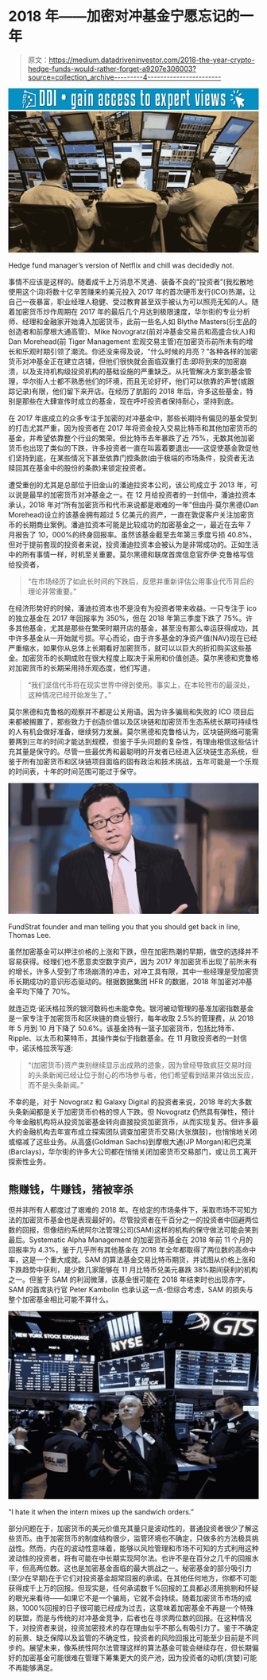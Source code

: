 # 2018 年——加密对冲基金宁愿忘记的一年

> 原文：<https://medium.datadriveninvestor.com/2018-the-year-crypto-hedge-funds-would-rather-forget-a9207e306003?source=collection_archive---------4----------------------->

[![](img/44af4150e2365951b40fb6a13323bf49.png)](http://www.track.datadriveninvestor.com/1B9E)![](img/5fa537ce0e54200c73c229b00eb5fcc7.png)

Hedge fund manager’s version of Netflix and chill was decidedly not.

事情不应该是这样的。随着成千上万消息不灵通、装备不良的“投资者”(我松散地使用这个词)将数十亿辛苦赚来的美元投入 2017 年的首次硬币发行(ICO)热潮，让自己一夜暴富，职业经理人稳健、受过教育甚至双手被认为可以照亮无知的人。随着加密货币炒作周期在 2017 年的最后几个月达到极限速度，华尔街的专业分析师、经理和金融家开始涌入加密货币，此前一些名人如 Blythe Masters(衍生品的创造者和前摩根大通高管)、Mike Novogratz(前对冲基金交易员和高盛合伙人)和 Dan Morehead(前 Tiger Management 宏观交易主管)在加密货币前所未有的增长和乐观时期引领了潮流。你还没来得及说，“什么时候的月亮？”各种各样的加密货币对冲基金正在建立店铺，但他们很快就会面临双重打击:即将到来的加密崩溃，以及支持机构级投资机构的基础设施的严重缺乏。从托管解决方案到基金管理，华尔街人士都不熟悉他们的环境，而且无论好坏，他们可以依靠的声誉(或跟踪记录)有限，他们留下来开店。在经历了肮脏的 2018 年后，许多这些基金，特别是那些在大肆宣传时成立的基金，现在呼吁投资者保持耐心，坚持到底。

在 2017 年底成立的众多专注于加密的对冲基金中，那些长期持有偏见的基金受到的打击尤其严重，因为投资者在 2017 年将资金投入交易比特币和其他加密货币的基金，并希望依靠整个行业的繁荣。但比特币去年暴跌了近 75%，无数其他加密货币也出现了类似的下跌，许多投资者一直在叫嚣着要退出——这促使基金敦促他们坚持到底，在某些情况下甚至依靠门控条款(由于极端的市场条件，投资者无法赎回其在基金中的股份的条款)来锁定投资者。

遭受重创的尤其是总部位于旧金山的潘迪拉资本公司，该公司成立于 2013 年，可以说是最早的加密货币对冲基金之一。在 12 月给投资者的一封信中，潘迪拉资本承认，2018 年对“所有加密货币和代币来说都是艰难的一年”但由丹·莫尔黑德(Dan Morehead)设立的该基金拥有超过 5 亿美元的资产，一直在敦促客户关注加密货币的长期商业案例。潘迪拉资本可能是比较成功的加密基金之一，最近在去年 7 月报告了 10，000%的终身回报率。虽然该基金截至去年第三季度亏损 40.8%，但对于提前套现的投资者来说，投资潘迪拉资本会被认为是非常成功的。正如生活中的所有事情一样，时机至关重要。莫尔黑德和联席首席信息官乔伊·克鲁格写信给投资者，

> “在市场经历了如此长时间的下跌后，反思并重新评估公用事业代币背后的理论非常重要。”

在经济形势好的时候，潘迪拉资本也不是没有为投资者带来收益。一只专注于 ico 的独立基金在 2017 年回报率为 350%，但在 2018 年第三季度下跌了 75%。许多其他基金，尤其是那些在繁荣时期开店的基金，甚至没有那么幸运获得成功，其中许多基金从一开始就亏损。平心而论，由于许多基金的净资产值(NAV)现在已经严重缩水，如果你从总体上长期看好加密货币，就可以以巨大的折扣购买这些基金。加密货币的长期成败在很大程度上取决于采用和价值创造。莫尔黑德和克鲁格对加密货币的长期采用持乐观态度，他们写道，

> “我们坚信代币将在现实世界中得到使用。事实上，在本轮熊市的最深处，这种情况已经开始发生了。”

莫尔黑德和克鲁格的观察并不都是公关用语。因为许多骗局和失败的 ICO 项目后来都被搁置了，那些致力于创造价值以及区块链和加密货币生态系统长期可持续性的人有机会做好准备，继续努力发展。莫尔黑德和克鲁格认为，区块链网络可能需要两到三年的时间才能达到规模，但鉴于手头问题的复杂性，有理由相信这些估计充其量是保守的。尽管一些最优秀和最聪明的开发者已经进入区块链生态系统，但鉴于所有加密货币和区块链项目面临的固有政治和技术挑战，五年可能是一个乐观的时间表，十年的时间范围可能过于保守。

![](img/a69cf163a4ccbf406f5deb0063db37e4.png)

FundStrat founder and man telling you that you should get back in line, Thomas Lee.

虽然加密基金可以押注价格的上涨和下跌，但在加密热潮的早期，做空的选择并不容易获得。经理们也不愿意卖空数字资产，因为 2017 年加密货币出现了前所未有的增长，许多人受到了市场崩溃的冲击，对冲工具有限，其中一些经理是受加密货币长期成功的意识形态驱动的。根据数据集团 HFR 的数据，2018 年加密对冲基金平均下降了 70%。

就连迈克·诺沃格拉茨的银河数码也未能幸免。银河被动管理的基准加密指数基金是一家专注于加密货币和区块链的商业银行，每年收取 2.5%的管理费，从 2018 年 5 月到 10 月下降了 50.6%。该基金持有一篮子加密货币，包括比特币、Ripple、以太币和莱特币，其操作类似于指数基金。在 11 月致投资者的一封信中，诺沃格拉茨写道:

> “(加密货币)资产类别继续显示出成熟的迹象，因为曾经导致疯狂交易时段的头条新闻已经让位于耐心的市场参与者，他们希望看到结果并做出反应，而不是头条新闻。”

不幸的是，对于 Novogratz 和 Galaxy Digital 的投资者来说，2018 年的大多数头条新闻都是关于加密货币价格的惊人下跌。但 Novogratz 仍然具有弹性，预计今年金融机构将从投资加密基金转向直接投资加密货币，从而实现复苏。但许多最大的金融机构去年宣布成立探索团队调查加密货币交易(大张旗鼓)，也悄悄地关闭或缩减了这些业务。从高盛(Goldman Sachs)到摩根大通(JP Morgan)和巴克莱(Barclays)，华尔街的许多大公司都在悄悄关闭加密货币交易部门，或让员工离开探索性业务。

## 熊赚钱，牛赚钱，猪被宰杀

但并非所有人都度过了艰难的 2018 年。在给定的市场条件下，采取市场不可知方法的加密货币基金也是表现最好的。尽管投资者在千百分之一的投资者中回避两位数的回报，但像纽约系统阿尔法管理公司(SAM)这样的机构的保守做法可能会笑到最后。Systematic Alpha Management 的加密货币基金在 2018 年前 11 个月的回报率为 4.3%，鉴于几乎所有其他基金在 2018 年全年都取得了两位数的高命中率，这是一个重大成就。SAM 的算法基金交易比特币期货，并试图从价格上涨和下跌趋势中获利，是少数几家能够在 11 月比特币兑美元暴跌 38%期间获利的机构之一。但鉴于 SAM 的利润微薄，该基金很可能在 2018 年结束时也出现赤字，SAM 的首席执行官 Peter Kambolin 也承认这一点-但综合考虑，SAM 的损失与整个加密基金相比可能不算什么。

![](img/b57138ee7686ca9637822f1d657dced9.png)

“I hate it when the intern mixes up the sandwich orders.”

部分问题在于，加密货币的美元价值充其量只是波动性的，普通投资者很少了解这些货币。由于加密货币的制度结构很少，监管环境也不确定，只做多的方法极具挑战性。然而，内在的波动性意味着，能够以风险管理和市场不可知的方式利用这种波动性的投资者，将有可能在中长期实现阿尔法。也许不是在百分之几千的回报水平，但高两位数。这也是加密基金面临的最大挑战之一。秘密基金的部分吸引力(至少在早期)在于它们对投资基金超常回报的承诺。在其他任何地方，你都不可能获得成千上万的回报。但现实是，任何承诺数千%回报的工具都必须用挑剔和怀疑的眼光来看待——如果它不是一个骗局，它就不会持续。随着加密货币市场的成熟，1000%回报的日子很可能已经成为过去，这意味着加密基金不再是一个特殊的联盟，而是与传统的对冲基金竞争，后者也在寻求两位数的回报。在这种情况下，对投资者来说，投资加密技术的存在理由似乎不那么有吸引力了。鉴于不确定的前景、缺乏保障以及监管的不确定性，投资者的风险回报比可能至少目前是不同步的。展望未来，像系统性阿尔法管理这样的算法基金可能会继续存在，但长期偏好的加密基金可能很难在管理下筹集更大的资产池，因为投资者的动机(贪婪)可能不再能够满足。